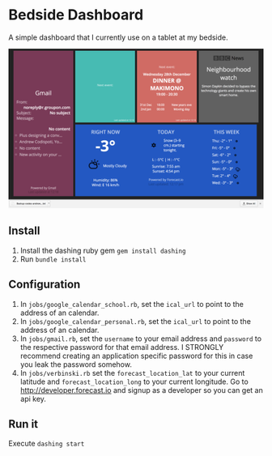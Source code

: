 # Bedside Dashboard

A simple dashboard that I currently use on a tablet at my bedside.

![Bedside Dashboard](screenshot.png)

## Install

1. Install the dashing ruby gem `gem install dashing`
2. Run `bundle install`

## Configuration

1. In `jobs/google_calendar_school.rb`, set the `ical_url` to point to the address of an calendar.
2. In `jobs/google_calendar_personal.rb`, set the `ical_url` to point to the address of an calendar.
3. In `jobs/gmail.rb`, set the `username` to your email address and `password`
   to the respective password for that email address. I STRONGLY recommend
   creating an application specific password for this in case you leak the
   password somehow.
4. In `jobs/verbinski.rb` set the `forecast_location_lat` to your current
   latitude and `forecast_location_long` to your current longitude. Go to
   http://developer.forecast.io and signup as a developer so you can get an api
   key.

## Run it
Execute `dashing start`


